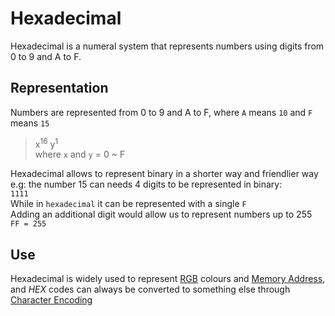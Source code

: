 # Hexadecimal
Hexadecimal is a numeral system that represents numbers using digits from 0 to 9  and A to F.

## Representation
Numbers are represented from 0 to 9 and A to F, where `A` means `10` and `F` means `15`    
> x<sup>16</sup> y<sup>1</sup>  
where `x` and `y` = 0 ~ F

Hexadecimal allows to represent binary in a shorter way and friendlier way  
e.g: the number 15 can needs 4 digits to be represented in binary:  
`1111`  
While in `hexadecimal` it can be represented with a single `F`  
Adding an additional digit would allow us to represent numbers up to 255  
`FF = 255`

## Use
Hexadecimal is widely used to represent [RGB](../Week-0-Scratch/CS50x_RGB.md) colours and [Memory Address](./CS50x_Memory-Address.md), and *HEX* codes can always be converted to something else through [Character Encoding](../Week-0-Scratch/CS50x_Character-Encoding.md)
